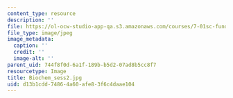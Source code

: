 ```yaml
---
content_type: resource
description: ''
file: https://ol-ocw-studio-app-qa.s3.amazonaws.com/courses/7-01sc-fundamentals-of-biology-fall-2011/d13b1cdd74864a60afe83f6c4daae104_Biochem_sess2.jpg
file_type: image/jpeg
image_metadata:
  caption: ''
  credit: ''
  image-alt: ''
parent_uid: 744f8f0d-6a1f-189b-b5d2-07ad8b5cc8f7
resourcetype: Image
title: Biochem_sess2.jpg
uid: d13b1cdd-7486-4a60-afe8-3f6c4daae104
---
```

